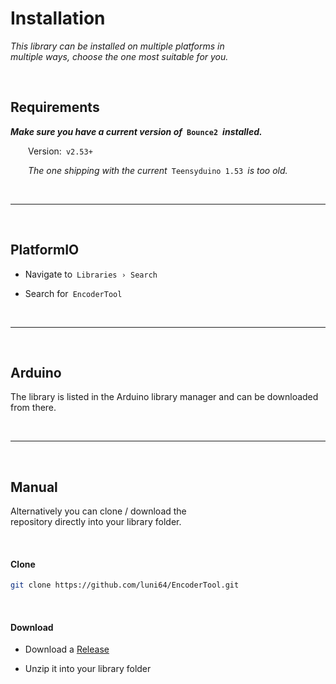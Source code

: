 
# Installation

*This library can be installed on multiple platforms in* <br>
*multiple ways, choose the one most suitable for you.*

<br>

## Requirements

***Make sure you have a current version of* `Bounce2` *installed.***

  Version: `v2.53+`
    
  *The one shipping with the current* `Teensyduino 1.53` *is too old.*

<br>

---

<br>

## PlatformIO

- Navigate to `Libraries › Search`

- Search for `EncoderTool`


<br>

---

<br>

## Arduino

The library is listed in the Arduino library manager and can be downloaded from there.

<br>

---

<br>

## Manual

Alternatively you can clone / download the <br>
repository directly into your library folder.

<br>

#### Clone

```sh
git clone https://github.com/luni64/EncoderTool.git
```

<br>

#### Download

- Download a [Release]

- Unzip it into your library folder


<!----------------------------------------------------------------------------->

[Release]: https://github.com/luni64/EncoderTool/releases